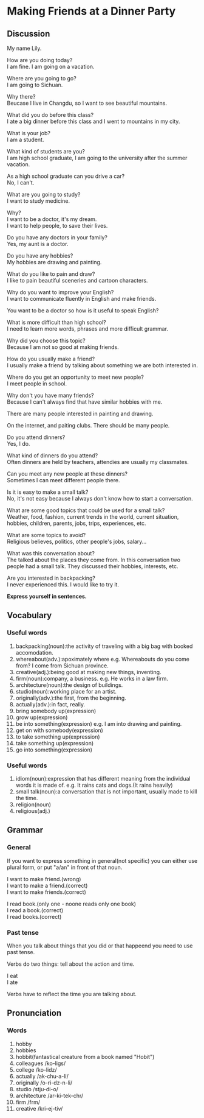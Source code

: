 # Making Friends at a Dinner Party
## Discussion
My name Lily.  

How are you doing today?  
I am fine. I am going on a vacation.  

Where are you going to go?  
I am going to Sichuan.  

Why there?  
Beucase I live in Changdu, so I want to see beautiful mountains.   

What did you do before this class?  
I ate a big dinner before this class and I went to mountains in my city.  

What is your job?  
I am a student. 

What kind of students are you?    
I am high school graduate, I am going to the university after the summer vacation.  

As a high school graduate can you drive a car?  
No, I can't.  

What are you going to study?  
I want to study medicine.  

Why?  
I want to be a doctor, it's my dream.  
I want to help people, to save their lives.  

Do you have any doctors in your family?  
Yes, my aunt is a doctor.  

Do you have any hobbies?  
My hobbies are drawing and painting.  

What do you like to pain and draw?  
I like to pain beautiful sceneries and cartoon characters.  

Why do you want to improve your English?  
I want to communicate fluently in English and make friends.  

You want to be a doctor so how is it useful to speak English?  


What is more difficult than high school?  
I need to learn more words, phrases and more difficult grammar.  

Why did you choose this topic?  
Because I am not so good at making friends.  

How do you usually make a friend?  
I usually make a friend by talking about something we are both interested in.  

Where do you get an opportunity to meet new people?  
I meet people in school.  

Why don't you have many friends?  
Because	I can't always find that have similar hobbies with me.  

There are many people interested in painting and drawing.  

On the internet, and paiting clubs. There should be many people.  

Do you attend dinners?  
Yes, I do.  

What kind of dinners do you attend?  
Often dinners are held by teachers, attendies are usually my classmates.  

Can you meet any new people at these dinners?  
Sometimes I can meet different people there.  

Is it is easy to make a small talk?  
No, it's not easy because I always don't know how to start a conversation.  

What are some good topics that could be used for a small talk?  
Weather, food, fashion, current trends in the world, current situation, hobbies, children, parents, jobs, trips, experiences, etc.  

What are some topics to avoid?  
Religious believes, politics, other people's jobs, salary...  

What was this conversation about?  
The talked about the places they come from. In this conversation two people had a small talk. They discussed their hobbies, interests, etc.  

Are you interested in backpacking?  
I never experienced this. I would like to try it.   

**Express yourself in sentences.**

## Vocabulary
### Useful words
1. backpacking(noun):the activity of traveling with a big bag with booked accomodation.  
1. whereabout(adv.):apoximately where e.g. Whereabouts do you come from? I come from Sichuan province.   
1. creative(adj.):being good at making new things, inventing.
1. firm(noun):company, a business. e.g. He works in a law firm.
1. architecture(noun):the design of buildings.
1. studio(noun):working place for an artist.
1. originally(adv.):the first, from the beginning.
1. actually(adv.):in fact, really.
1. bring somebody up(expression)
1. grow up(expression)
1. be into something(expression) e.g. I am into drawing and painting.  
1. get on with somebody(expression)
1. to take something up(expression)
1. take something up(expression)
1. go into something(expression)

### Useful words
1. idiom(noun):expression that has different meaning from the individual words it is made of. e.g. It rains cats and dogs.(It rains heavily)
1. small talk(noun):a conversation that is not important, usually made to kill the time.
1. religion(noun)
1. religious(adj.)

## Grammar
### General
If you want to express something in general(not specific) you can either use plural form, or put "a/an" in front of that noun.  

I want to make friend.(wrong)  
I want to make a friend.(correct)  
I want to make friends.(correct)  

I read book.(only one - noone reads only one book)  
I read a book.(correct)   
I read books.(correct) 

### Past tense
When you talk about things that you did or that happeend you need to use past tense.  

Verbs do two things: tell about the action and time.  

I eat  
I ate  

Verbs have to reflect the time you are talking about.  

## Pronunciation
### Words
1. hobby
1. hobbies
1. hobbit(fantastical creature from a book named "Hobit")
1. colleagues /ko-ligs/
1. college /ko-lidz/
1. actually /ak-chu-a-li/
1. originally /o-ri-dz-n-li/
1. studio /stju-di-o/
1. architecture /ar-ki-tek-chr/
1. firm /frm/
1. creative /kri-ej-tiv/
